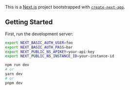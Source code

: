 This is a [Next.js](https://nextjs.org/) project bootstrapped with [`create-next-app`](https://github.com/vercel/next.js/tree/canary/packages/create-next-app).

## Getting Started

First, run the development server:

```bash
export NEXT_BASIC_AUTH_USER=foo
export NEXT_BASIC_AUTH_PASS=bar
export NEXT_PUBLIC_NS_APIKEY=your-api-key
export NEXT_PUBLIC_NS_INSTANCE_ID=your-instance-id

npm run dev
# or
yarn dev
# or
pnpm dev
```

